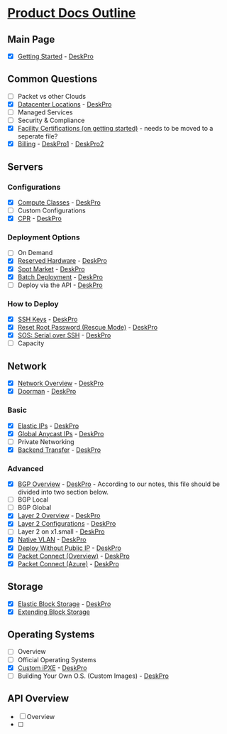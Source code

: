 # [Product Docs Outline](https://github.com/packethost/docs/tree/master/products)

## Main Page

- [x] [Getting Started](/products/getting-started.md) - [DeskPro](https://support.packet.com/kb/articles/general)

## Common Questions

- [ ] Packet vs other Clouds
- [x] [Datacenter Locations](/products/common-questions/datacenters.md) - [DeskPro](https://support.packet.com/kb/articles/data-centers)
- [ ] Managed Services
- [ ] Security & Compliance
- [x] [Facility Certifications (on getting started)](/products/getting-started.md) - needs to be moved to a seperate file?
- [x] [Billing](/products/common-questions/billing.md) - [DeskPro1](https://support.packet.com/kb/articles/billing) - [DeskPro2](https://support.packet.com/kb/articles/pricing)

## Servers

### Configurations

- [x] [Compute Classes](/products/servers/configurations/computeclasses.md) - [DeskPro](https://support.packet.com/kb/articles/compute-classes)
- [ ] Custom Configurations
- [x] [CPR](/products/servers/configurations/cpr.md) - [DeskPro](https://support.packet.com/kb/articles/custom-partitioning-raid)

### Deployment Options

- [ ] On Demand
- [x] [Reserved Hardware](/products/servers/deployment-options/reserved-hardware.md) - [DeskPro](https://support.packet.com/kb/articles/reserved-hardware)
- [x] [Spot Market](/products/servers/deployment-options/spot-market.md) - [DeskPro](https://support.packet.com/kb/articles/spot-market)
- [x] [Batch Deployment](/products/servers/deployment-options/deployment-batch.md) - [DeskPro](https://support.packet.com/kb/articles/batch-deployment)
- [ ] Deploy via the API - [DeskPro](https://support.packet.com/kb/articles/deploy-via-the-api)

### How to Deploy

- [x] [SSH Keys](/products/servers/how-to-deploy/ssh-keys.md) - [DeskPro](https://support.packet.com/kb/articles/generate-ssh-keys)
- [x] [Reset Root Password (Rescue Mode)](/products/servers/how-to-deploy/rescue-mode.md) - [DeskPro](https://support.packet.com/kb/articles/rescue-mode)
- [x] [SOS: Serial over SSH](/products/servers/how-to-deploy/sos-serial-over-ssh.md) - [DeskPro](https://support.packet.com/kb/articles/sos-serial-over-ssh)
- [ ] Capacity 

## Network

- [x] [Network Overview](/products/network/network-overview.md) - [DeskPro](https://support.packet.com/kb/articles/networking-faq)
- [x] [Doorman](/products/network/doorman.md) - [DeskPro](https://support.packet.com/kb/articles/doorman-customer-vpn)

### Basic

- [x] [Elastic IPs](/products/network/basic/ips-elastic.md) - [DeskPro](https://support.packet.com/kb/articles/elastic-ips)
- [x] [Global Anycast IPs](/products/network/basic/ips-anycast.md) - [DeskPro](https://support.packet.com/kb/articles/global-anycast-ips)
- [ ] Private Networking 
- [x] [Backend Transfer](/products/network/basic/backend-transfer.md) - [DeskPro](https://support.packet.com/kb/articles/backend-transfer)

### Advanced

- [x] [BGP Overview](/products/network/advanced/bgp-overview.md) - [DeskPro](https://support.packet.com/kb/articles/bgp) - According to our notes, this file should be divided into two section below.
- [ ] BGP Local
- [ ] BGP Global
- [x] [Layer 2 Overview](/products/network/advanced/layer-2-overview.md) - [DeskPro](https://support.packet.com/kb/articles/layer-2-overview)
- [x] [Layer 2 Configurations](/products/network/advanced/layer-2-configurations.md) - [DeskPro](https://support.packet.com/kb/articles/layer-2-configurations)
- [ ] Layer 2 on x1.small - [DeskPro](https://support.packet.com/kb/articles/layer-2-on-the-x1-small)
- [x] [Native VLAN](https://github.com/packethost/docs/blob/master/products/network/advanced/native-vlan.md) - [DeskPro](https://support.packet.com/kb/articles/native-vlan)
- [x] [Deploy Without Public IP](/products/network/advanced/deploy_nopublicip.md) - [DeskPro](https://support.packet.com/kb/articles/deploy-without-public-ip)
- [x] [Packet Connect (Overview)](/products/network/advanced/packetconnect-overview.md) - [DeskPro](https://support.packet.com/kb/articles/packet-connect-overview-7)
- [x] [Packet Connect (Azure)](/products/network/advanced/packetconnect-azure.md) - [DeskPro](https://support.packet.com/kb/articles/packet-connect-azure)

## Storage

- [x] [Elastic Block Storage](/products/storage/blockstorage.md) - [DeskPro](https://support.packet.com/kb/articles/elastic-block-storage)
- [x] [Extending Block Storage](/products/storage/extending_blockstorage.md)

## Operating Systems

- [ ] Overview
- [ ] Official Operating Systems
- [x] [Custom iPXE](/products/operating-systems/custom-ipxe.md) - [DeskPro](https://support.packet.com/kb/articles/custom-ipxe)
- [ ] Building Your Own O.S. (Custom Images) - [DeskPro](https://support.packet.com/kb/articles/custom-images)

## API Overview

- [ ] Overview
- [ ]